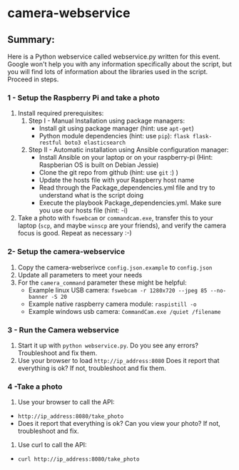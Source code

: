 # camera-webservice

## Summary:
Here is a Python webservice called webservice.py written for this event.  Google won't help you with any information specifically about the script, but you will find lots of information about the libraries used in the script.  Proceed in steps.

### 1 - Setup the Raspberry Pi and take a photo
1. Install required prerequisites:
      1. Step I - Manual Installation using package managers:
          * Install git using package manager (hint: use `apt-get`)
          * Python module dependencies (hint: use `pip`): `flask flask-restful boto3 elasticsearch`
      2. Step II - Automatic installation using Ansible configuration manager:
          * Install Ansible on your laptop or on your raspberry-pi (Hint: Raspberian OS is built on Debian Jessie)
          * Clone the git repo from github (hint: use `git` :) )
          * Update the hosts file with your Raspberry host name
          * Read through the Package_dependencies.yml file and try to understand what is the script doing
          * Execute the playbook Package_dependencies.yml. Make sure you use our hosts file (hint: -i)
2. Take a photo with `fswebcam` or `commandcam.exe`, transfer this to your laptop (`scp`, and maybe `winscp` are your friends), and verify the camera focus is good.  Repeat as necessary :-)

### 2- Setup the camera-webservice
1. Copy the camera-webserivce `config.json.example` to `config.json`
2. Update all parameters to meet your needs
3. For the `camera_command` parameter these might be helpful:
    * Example linux USB camera: `fswebcam -r 1280x720 --jpeg 85 --no-banner -S 20`
    * Example native raspberry camera module: `raspistill -o`
    * Example windows usb camera: `CommandCam.exe /quiet /filename`

### 3 - Run the Camera webservice
1. Start it up with `python webservice.py`.  Do you see any errors? Troubleshoot and fix them.
1. Use your browser to load `http://ip_address:8080`  Does it report that everything is ok?  If not, troubleshoot and fix them.

### 4 -Take a photo
1. Use your browser to call the API:
 * `http://ip_address:8080/take_photo`
 *   Does it report that everything is ok?  Can you view your photo?  If not, troubleshoot and fix.
1. Use curl to call the API:
 * `curl http://ip_address:8080/take_photo`

